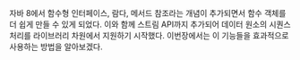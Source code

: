 자바 8에서 함수형 인터페이스, 람다, 메서드 참조라는 개념이 추가되면서 함수 객체를 더 쉽게 만들 수 있게 되었다. 이와 함께 스트림 API까지 추가되어
데이터 원소의 시퀀스 처리를 라이브러리 차원에서 지원하기 시작했다. 이번장에서는 이 기능들을 효과적으로 사용하는 방법을 알아보겠다.
